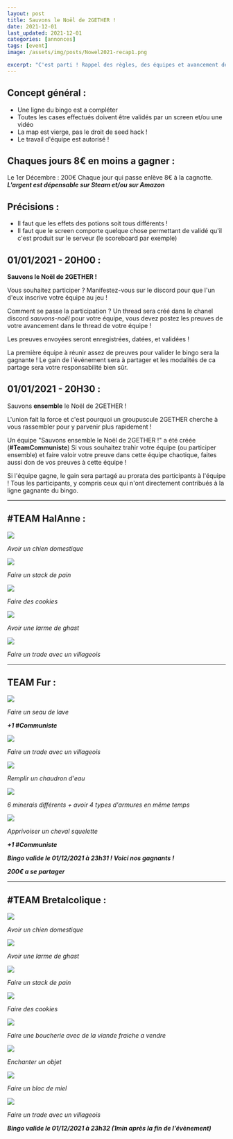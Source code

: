 ```yaml
---
layout: post
title: Sauvons le Noël de 2GETHER !
date: 2021-12-01
last_updated: 2021-12-01
categories: [annonces]
tags: [event]
image: /assets/img/posts/Nowel2021-recap1.png

excerpt: "C'est parti ! Rappel des règles, des équipes et avancement de l'event"
---
```


## Concept général :
- Une ligne du bingo est a compléter
- Toutes les cases effectués doivent être validés par un screen et/ou une vidéo
- La map est vierge, pas le droit de seed hack !
- Le travail d'équipe est autorisé !

## Chaques jours 8€ en moins a gagner :
Le 1er Décembre : 200€
Chaque jour qui passe enlève 8€ à la cagnotte.
<br>
***L'argent est dépensable sur Steam et/ou sur Amazon***

## Précisions :
- Il faut que les effets des potions soit tous différents !
- Il faut que le screen comporte quelque chose permettant de validé qu'il c'est produit sur le serveur (le scoreboard par exemple)

## 01/01/2021 - 20H00 :
**Sauvons le Noël de 2GETHER !**

Vous souhaitez participer ? Manifestez-vous sur le discord pour que l'un d'eux inscrive votre équipe au jeu !

Comment se passe la participation ? Un thread sera créé dans le chanel discord *sauvons-noël* pour votre équipe, vous devez postez les preuves de votre avancement dans le thread de votre équipe !

Les preuves envoyées seront enregistrées, datées, et validées !

La première équipe à réunir assez de preuves pour valider le bingo sera la gagnante !
Le gain de l'événement sera à partager et les modalités de ca partage sera votre responsabilité bien sûr.

## 01/01/2021 - 20H30 :
Sauvons **ensemble** le Noël de 2GETHER !

L'union fait la force et c'est pourquoi un groupuscule 2GETHER cherche à vous rassembler pour y parvenir plus rapidement !

Un équipe "Sauvons ensemble le Noël de 2GETHER !" a été créée (**#TeamCommuniste**)
Si vous souhaitez trahir votre équipe (ou participer ensemble) et faire valoir votre preuve dans cette équipe chaotique, faites aussi don de vos preuves à cette équipe !

Si l'équipe gagne, le gain sera partagé au prorata des participants à l'équipe ! Tous les participants, y compris ceux qui n'ont directement contribués à la ligne gagnante du bingo.

<hr>

## #TEAM HalAnne :

<div class="row">
    <div class="col-6">
        <img src="/assets/img/posts/HalAnne-1.png" class="img-fluid">
        <p class="text-center"><i>Avoir un chien domestique</i></p>
    </div>
    <div class="col-6">
        <img src="/assets/img/posts/HalAnne-2.png" class="img-fluid">
        <p class="text-center"><i>Faire un stack de pain</i></p>
    </div>
</div>

<div>
<img src="/assets/img/posts/HalAnne-3.png" class="img-fluid">
<p class="text-center"><i>Faire des cookies</i></p>
</div>

<div class="row">
    <div class="col-6">
        <img src="/assets/img/posts/HalAnne-4.png" class="img-fluid">
        <p class="text-center"><i>Avoir une larme de ghast</i></p>
    </div>
    <div class="col-6">
        <img src="/assets/img/posts/HalAnne-5.png" class="img-fluid">
        <p class="text-center"><i>Faire un trade avec un villageois</i></p>
    </div>
</div>

<hr>

## TEAM Fur :

<div class="row">
    <div class="col-6">
        <img src="/assets/img/posts/Fur-1.png" class="img-fluid">
        <p class="text-center"><i>Faire un seau de lave</i></p>
        <p class="text-center"><strong><i>+1 #Communiste</i></strong></p>
    </div>
    <div class="col-6">
        <img src="/assets/img/posts/Fur-2.png" class="img-fluid">
        <p class="text-center"><i>Faire un trade avec un villageois</i></p>
    </div>
</div>

<div>
    <img src="/assets/img/posts/Fur-3.png" class="img-fluid">
    <p class="text-center"><i>Remplir un chaudron d'eau</i></p>
</div>

<div class="row">
    <div class="col-6">
        <img src="/assets/img/posts/Fur-4.png" class="img-fluid">
        <p class="text-center"><i>6 minerais différents + avoir 4 types d'armures en même temps</i></p>
    </div>
    <div class="col-6">
        <img src="/assets/img/posts/Fur-5.png" class="img-fluid">
        <p class="text-center"><i>Apprivoiser un cheval squelette</i></p>
        <p class="text-center"><strong><i>+1 #Communiste</i></strong></p>
    </div>
</div>

<p class="text-center"><strong><i>Bingo valide le 01/12/2021 à 23h31 ! Voici nos gagnants !</i></strong></p>
<p class="text-center"><strong><i>200€ a se partager</i></strong></p>

<hr>

## #TEAM Bretalcolique :

<div class="row">
    <div class="col-6">
        <img src="/assets/img/posts/Bretalcolique-1.png" class="img-fluid">
        <p class="text-center"><i>Avoir un chien domestique</i></p>
    </div>
    <div class="col-6">
        <img src="/assets/img/posts/Bretalcolique-2.png" class="img-fluid">
        <p class="text-center"><i>Avoir une larme de ghast</i></p>
    </div>
</div>

<div class="row">
    <div class="col-6">
        <img src="/assets/img/posts/Bretalcolique-3.png" class="img-fluid">
        <p class="text-center"><i>Faire un stack de pain</i></p>
    </div>
    <div class="col-6">
        <img src="/assets/img/posts/Bretalcolique-4.png" class="img-fluid">
        <p class="text-center"><i>Faire des cookies</i></p>
    </div>
</div>

<div class="row">
    <div class="col-6">
        <img src="/assets/img/posts/Bretalcolique-5.png" class="img-fluid">
        <p class="text-center"><i>Faire une boucherie avec de la viande fraiche a vendre</i></p>
    </div>
    <div class="col-6">
        <img src="/assets/img/posts/Bretalcolique-6.png" class="img-fluid">
        <p class="text-center"><i>Enchanter un objet</i></p>
    </div>
</div>

<div class="row">
    <div class="col-6">
        <img src="/assets/img/posts/Bretalcolique-7.png" class="img-fluid">
        <p class="text-center"><i>Faire un bloc de miel</i></p>
    </div>
    <div class="col-6">
        <img src="/assets/img/posts/Bretalcolique-8.png" class="img-fluid">
        <p class="text-center"><i>Faire un trade avec un villageois</i></p>
    </div>
</div>

<p class="text-center"><strong><i>Bingo valide le 01/12/2021 à 23h32 (1min après la fin de l'évènement)</i></strong></p>
